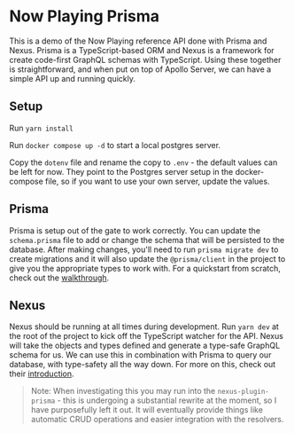 # Now Playing Prisma

This is a demo of the Now Playing reference API done with Prisma and Nexus. Prisma is a TypeScript-based ORM and Nexus is a framework for create code-first GraphQL schemas with TypeScript. Using these together is straightforward, and when put on top of Apollo Server, we can have a simple API up and running quickly.

## Setup

Run `yarn install`

Run `docker compose up -d` to start a local postgres server.

Copy the `dotenv` file and rename the copy to `.env` - the default values can be left for now. They point to the Postgres server setup in the docker-compose file, so if you want to use your own server, update the values.

## Prisma

Prisma is setup out of the gate to work correctly. You can update the `schema.prisma` file to add or change the schema that will be persisted to the database. After making changes, you'll need to run `prisma migrate dev` to create migrations and it will also update the `@prisma/client` in the project to give you the appropriate types to work with. For a quickstart from scratch, check out the [walkthrough](https://www.prisma.io/docs/getting-started/setup-prisma/start-from-scratch-typescript-postgres).

## Nexus

Nexus should be running at all times during development. Run `yarn dev` at the root of the project to kick off the TypeScript watcher for the API. Nexus will take the objects and types defined and generate a type-safe GraphQL schema for us. We can use this in combination with Prisma to query our database, with type-safety all the way down. For more on this, check out their [introduction](https://nexusjs.org/docs/getting-started/tutorial/chapter-introduction).

> Note: When investigating this you may run into the `nexus-plugin-prisma` - this is undergoing a substantial rewrite at the moment, so I have purposefully left it out. It will eventually provide things like automatic CRUD operations and easier integration with the resolvers.
